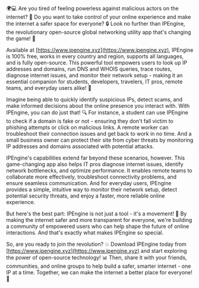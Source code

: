 🌍💻 Are you tired of feeling powerless against malicious actors on the internet? 🚀 Do you want to take control of your online experience and make the internet a safer space for everyone? 🔒 Look no further than IPEngine, the revolutionary open-source global networking utility app that's changing the game! 🎉

Available at [https://www.ipengine.xyz](https://www.ipengine.xyz), IPEngine is 100% free, works in every country and region, supports all languages, and is fully open-source. This powerful tool empowers users to look up IP addresses and domains, run DNS and WHOIS queries, trace routes, diagnose internet issues, and monitor their network setup - making it an essential companion for students, developers, travelers, IT pros, remote teams, and everyday users alike! 🤩

Imagine being able to quickly identify suspicious IPs, detect scams, and make informed decisions about the online presence you interact with. With IPEngine, you can do just that! 🔍 For instance, a student can use IPEngine to check if a domain is fake or not - ensuring they don't fall victim to phishing attempts or click on malicious links. A remote worker can troubleshoot their connection issues and get back to work in no time. And a small business owner can protect their site from cyber threats by monitoring IP addresses and domains associated with potential attacks.

IPEngine's capabilities extend far beyond these scenarios, however. This game-changing app also helps IT pros diagnose internet issues, identify network bottlenecks, and optimize performance. It enables remote teams to collaborate more effectively, troubleshoot connectivity problems, and ensure seamless communication. And for everyday users, IPEngine provides a simple, intuitive way to monitor their network setup, detect potential security threats, and enjoy a faster, more reliable online experience.

But here's the best part: IPEngine is not just a tool - it's a movement! 🌟 By making the internet safer and more transparent for everyone, we're building a community of empowered users who can help shape the future of online interactions. And that's exactly what makes IPEngine so special.

So, are you ready to join the revolution? 💥 Download IPEngine today from [https://www.ipengine.xyz](https://www.ipengine.xyz) and start exploring the power of open-source technology! 📊 Then, share it with your friends, communities, and online groups to help build a safer, smarter internet - one IP at a time. Together, we can make the internet a better place for everyone! 🌟
